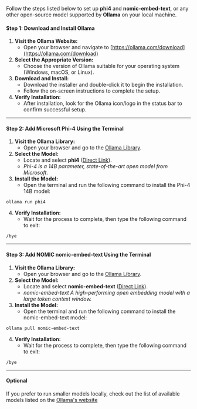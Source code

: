 
Follow the steps listed below to set up **phi4** and **nomic-embed-text**, or any other open-source model supported by **Ollama** on your local machine.

#### Step 1: Download and Install Ollama
1. **Visit the Ollama Website:**
	-  Open your browser and navigate to [https://ollama.com/download](https://ollama.com/download)
2. **Select the Appropriate Version:**
	- Choose the version of Ollama suitable for your operating system (Windows, macOS, or Linux).
3. **Download and Install:**
	- Download the installer and double-click it to begin the installation.
	- Follow the on-screen instructions to complete the setup.
4. **Verify Installation:**
	- After installation, look for the Ollama icon/logo in the status bar to confirm successful setup.

---
####  Step 2: Add Microsoft Phi-4 Using the Terminal
1. **Visit the Ollama Library:**
	- Open your browser and go to the [Ollama Library](https://ollama.com/library).
2. **Select the Model:**
	- Locate and select **phi4** ([Direct Link](https://ollama.com/library/phi4)). 
	- _Phi-4 is a 14B parameter, state-of-the-art open model from Microsoft._
3. **Install the Model:**
	- Open the terminal and run the following command to install the Phi-4 14B model:
```
ollama run phi4
```
4. **Verify Installation:**
	- Wait for the process to complete, then type the following command to exit:
```
/bye
```
---
#### Step 3: Add NOMIC nomic-embed-text Using the Terminal
1. **Visit the Ollama Library:**
	- Open your browser and go to the [Ollama Library](https://ollama.com/library).
2. **Select the Model:**
	- Locate and select **nomic-embed-text** ([Direct Link](https://ollama.com/library/nomic-embed-text)). 
	- _nomic-embed-text A high-performing open embedding model with a large token context window._
3. **Install the Model:**
	- Open the terminal and run the following command to install the nomic-embed-text model:
```
ollama pull nomic-embed-text
```
4. **Verify Installation:**
	- Wait for the process to complete, then type the following command to exit:
```
/bye
```
---
#### Optional  
If you prefer to run smaller models locally, check out the list of available models listed on the [Ollama's website](https://ollama.com/search)

